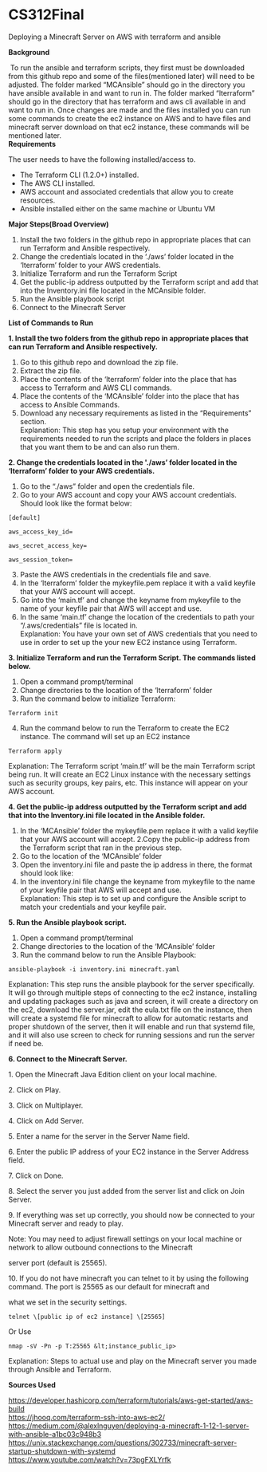 # CS312Final

Deploying a Minecraft Server on AWS with terraform and ansible

**Background**

 To run the ansible and terraform scripts, they first must be downloaded from this github repo and some of the files(mentioned later) will need to be adjusted. The folder marked “MCAnsible” should go in the directory you have ansible available in and want to run in. The folder marked “lterraform” should go in the directory that has terraform and aws cli available in and want to run in. Once changes are made and the files installed you can run some commands to create the ec2 instance on AWS and to have files and minecraft server download on that ec2 instance, these commands will be mentioned later.  
**Requirements**

The user needs to have the following installed/access to. 

- The Terraform CLI (1.2.0+) installed.
- The AWS CLI installed.
- AWS account and associated credentials that allow you to create resources.
- Ansible installed either on the same machine or Ubuntu VM

**Major Steps(Broad Overview)**
1. Install the two folders in the github repo in appropriate places that can run Terraform and Ansible respectively.   
2. Change the credentials located in the ‘./aws’ folder located in the ‘lterraform’ folder to your AWS credentials.  
3. Initialize Terraform and run the Terraform Script  
4. Get the public-ip address outputted by the Terraform script and add that into the Inventory.ini file located in the MCAnsible folder.  
5. Run the Ansible playbook script  
6. Connect to the Minecraft Server  

**List of Commands to Run**

**1. Install the two folders from the github repo in appropriate places that can run Terraform and Ansible respectively.**
1. Go to this github repo and download the zip file.  
2. Extract the zip file.  
3. Place the contents of the ‘lterraform’ folder into the place that has access to Terraform and AWS CLI commands.  
4. Place the contents of the ‘MCAnsible’ folder into the place that has access to Ansible Commands.  
5. Download any necessary requirements as listed in the “Requirements” section.  
Explanation: This step has you setup your environment with the requirements needed to run the scripts and place the folders in places that you want them to be and can also run them.

**2. Change the credentials located in the './aws’ folder located in the ‘lterraform’ folder to your AWS credentials.**
1. Go to the “./aws” folder and open the credentials file.  
2. Go to your AWS account and copy your AWS account credentials. Should look like the format below:  
```
[default]

aws_access_key_id=

aws_secret_access_key=

aws_session_token=
```  
3. Paste the AWS credentials in the credentials file and save.  
4. In the ‘lterraform’ folder the mykeyfile.pem replace it with a valid keyfile that your AWS account will accept.  
5. Go into the ‘main.tf’ and change the keyname from mykeyfile to the name of your keyfile pair that AWS will accept and use.  
6. In the same ‘main.tf’ change the location of the credentials to path your “/.aws/credentials” file is located in.  
Explanation: You have your own set of AWS credentials that you need to use in order to set up the your new EC2 instance using Terraform.

**3. Initialize Terraform and run the Terraform Script. The commands listed below.**
1. Open a command prompt/terminal  
2. Change directories to the location of the ‘lterraform’ folder  
3. Run the command below to initialize Terraform:  
```
Terraform init  
```
4. Run the command below to run the Terraform to create the EC2 instance. The command will set up an EC2 instance  
```
Terraform apply  
```
Explanation: The Terraform script ‘main.tf’ will be the main Terraform script being run. It will create an EC2 Linux instance with the necessary settings such as security groups, key pairs, etc. This instance will appear on your AWS account.

**4. Get the public-ip address outputted by the Terraform script and add that into the Inventory.ini file located in the Ansible folder.**
1. In the ‘MCAnsible’ folder the mykeyfile.pem replace it with a valid keyfile that your AWS account will accept.
2.Copy the public-ip address from the Terraform script that ran in the previous step.  
3. Go to the location of the ‘MCAnsible’ folder  
4. Open the inventory.ini file and paste the ip address in there, the format should look like:
5. In the inventory.ini file change the keyname from mykeyfile to the name of your keyfile pair that AWS will accept and use.  
Explanation: This step is to set up and configure the Ansible script to match your credentials and your keyfile pair.  

**5. Run the Ansible playbook script.**
1. Open a command prompt/terminal  
2. Change directories to the location of the ‘MCAnsible’ folder  
3. Run the command below to run the Ansible Playbook:  
```
ansible-playbook -i inventory.ini minecraft.yaml  
```
Explanation: This step runs the ansible playbook for the server specifically. It will go through multiple steps of connecting to the ec2 instance, installing and updating packages such as java and screen, it will create a directory on the ec2, download the server.jar, edit the eula.txt file on the instance, then will create a systemd file for minecraft to allow for automatic restarts and proper shutdown of the server, then it will enable and run that systemd file, and it will also use screen to check for running sessions and run the server if need be.

**6. Connect to the Minecraft Server.** 

1\. Open the Minecraft Java Edition client on your local machine.

2\. Click on Play.

3\. Click on Multiplayer.

4\. Click on Add Server.

5\. Enter a name for the server in the Server Name field.

6\. Enter the public IP address of your EC2 instance in the Server Address field.

7\. Click on Done.

8\. Select the server you just added from the server list and click on Join Server.

9\. If everything was set up correctly, you should now be connected to your Minecraft server and ready to play.

Note: You may need to adjust firewall settings on your local machine or network to allow outbound connections to the Minecraft

server port (default is 25565).

10\. If you do not have minecraft you can telnet to it by using the following command. The port is 25565 as our default for minecraft and

what we set in the security settings.
```
telnet \[public ip of ec2 instance] \[25565]  
```
Or Use
```
nmap -sV -Pn -p T:25565 &lt;instance_public_ip>  
```
Explanation: Steps to actual use and play on the Minecraft server you made through Ansible and Terraform. 

**Sources Used**

<https://developer.hashicorp.com/terraform/tutorials/aws-get-started/aws-build>   
<https://jhooq.com/terraform-ssh-into-aws-ec2/>   
<https://medium.com/@alexlnguyen/deploying-a-minecraft-1-12-1-server-with-ansible-a1bc03c948b3>   
<https://unix.stackexchange.com/questions/302733/minecraft-server-startup-shutdown-with-systemd>   
<https://www.youtube.com/watch?v=73pgFXLYrfk> 

